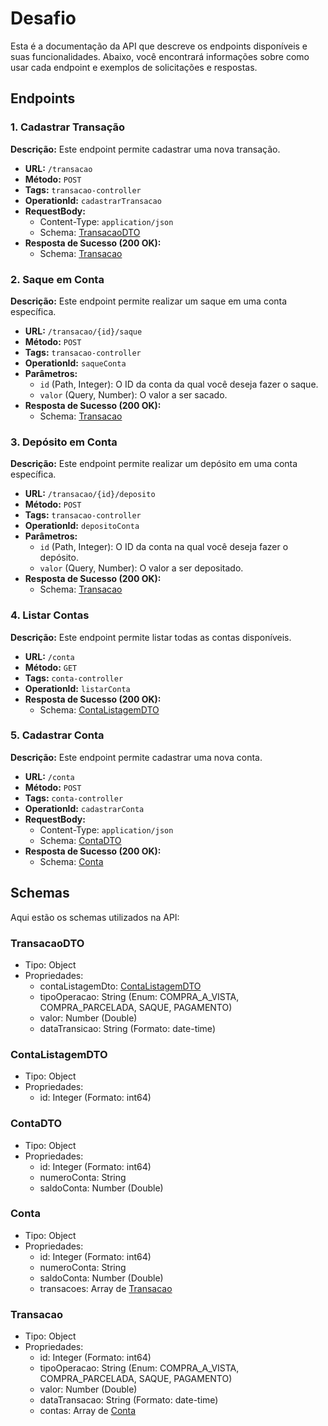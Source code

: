  # Desafio 
Esta é a documentação da API que descreve os endpoints disponíveis e suas funcionalidades. Abaixo, você encontrará informações sobre como usar cada endpoint e exemplos de solicitações e respostas.

## Endpoints

### 1. Cadastrar Transação

**Descrição:** Este endpoint permite cadastrar uma nova transação.

- **URL:** `/transacao`
- **Método:** `POST`
- **Tags:** `transacao-controller`
- **OperationId:** `cadastrarTransacao`
- **RequestBody:**
  - Content-Type: `application/json`
  - Schema: [TransacaoDTO](#transacaodto)
- **Resposta de Sucesso (200 OK):**
  - Schema: [Transacao](#transacao)

### 2. Saque em Conta

**Descrição:** Este endpoint permite realizar um saque em uma conta específica.

- **URL:** `/transacao/{id}/saque`
- **Método:** `POST`
- **Tags:** `transacao-controller`
- **OperationId:** `saqueConta`
- **Parâmetros:**
  - `id` (Path, Integer): O ID da conta da qual você deseja fazer o saque.
  - `valor` (Query, Number): O valor a ser sacado.
- **Resposta de Sucesso (200 OK):**
  - Schema: [Transacao](#transacao)

### 3. Depósito em Conta

**Descrição:** Este endpoint permite realizar um depósito em uma conta específica.

- **URL:** `/transacao/{id}/deposito`
- **Método:** `POST`
- **Tags:** `transacao-controller`
- **OperationId:** `depositoConta`
- **Parâmetros:**
  - `id` (Path, Integer): O ID da conta na qual você deseja fazer o depósito.
  - `valor` (Query, Number): O valor a ser depositado.
- **Resposta de Sucesso (200 OK):**
  - Schema: [Transacao](#transacao)

### 4. Listar Contas

**Descrição:** Este endpoint permite listar todas as contas disponíveis.

- **URL:** `/conta`
- **Método:** `GET`
- **Tags:** `conta-controller`
- **OperationId:** `listarConta`
- **Resposta de Sucesso (200 OK):**
  - Schema: [ContaListagemDTO](#contalistagemdto)

### 5. Cadastrar Conta

**Descrição:** Este endpoint permite cadastrar uma nova conta.

- **URL:** `/conta`
- **Método:** `POST`
- **Tags:** `conta-controller`
- **OperationId:** `cadastrarConta`
- **RequestBody:**
  - Content-Type: `application/json`
  - Schema: [ContaDTO](#contadto)
- **Resposta de Sucesso (200 OK):**
  - Schema: [Conta](#conta)

## Schemas

Aqui estão os schemas utilizados na API:

### TransacaoDTO

- Tipo: Object
- Propriedades:
  - contaListagemDto: [ContaListagemDTO](#contalistagemdto)
  - tipoOperacao: String (Enum: COMPRA_A_VISTA, COMPRA_PARCELADA, SAQUE, PAGAMENTO)
  - valor: Number (Double)
  - dataTransicao: String (Formato: date-time)

### ContaListagemDTO

- Tipo: Object
- Propriedades:
  - id: Integer (Formato: int64)

### ContaDTO

- Tipo: Object
- Propriedades:
  - id: Integer (Formato: int64)
  - numeroConta: String
  - saldoConta: Number (Double)

### Conta

- Tipo: Object
- Propriedades:
  - id: Integer (Formato: int64)
  - numeroConta: String
  - saldoConta: Number (Double)
  - transacoes: Array de [Transacao](#transacao)

### Transacao

- Tipo: Object
- Propriedades:
  - id: Integer (Formato: int64)
  - tipoOperacao: String (Enum: COMPRA_A_VISTA, COMPRA_PARCELADA, SAQUE, PAGAMENTO)
  - valor: Number (Double)
  - dataTransacao: String (Formato: date-time)
  - contas: Array de [Conta](#conta)
